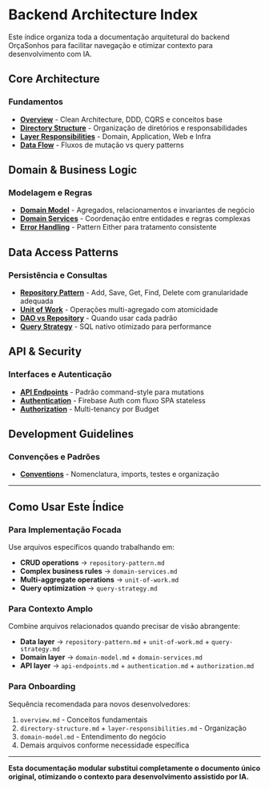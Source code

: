 # Backend Architecture Index

Este índice organiza toda a documentação arquitetural do backend OrçaSonhos para facilitar navegação e otimizar contexto para desenvolvimento com IA.

## Core Architecture

### Fundamentos
- **[Overview](./overview.md)** - Clean Architecture, DDD, CQRS e conceitos base
- **[Directory Structure](./directory-structure.md)** - Organização de diretórios e responsabilidades
- **[Layer Responsibilities](./layer-responsibilities.md)** - Domain, Application, Web e Infra
- **[Data Flow](./data-flow.md)** - Fluxos de mutação vs query patterns

## Domain & Business Logic

### Modelagem e Regras
- **[Domain Model](./domain-model.md)** - Agregados, relacionamentos e invariantes de negócio
- **[Domain Services](./domain-services.md)** - Coordenação entre entidades e regras complexas
- **[Error Handling](./error-handling.md)** - Pattern Either para tratamento consistente

## Data Access Patterns

### Persistência e Consultas
- **[Repository Pattern](./repository-pattern.md)** - Add, Save, Get, Find, Delete com granularidade adequada
- **[Unit of Work](./unit-of-work.md)** - Operações multi-agregado com atomicidade
- **[DAO vs Repository](./dao-vs-repository.md)** - Quando usar cada padrão
- **[Query Strategy](./query-strategy.md)** - SQL nativo otimizado para performance

## API & Security

### Interfaces e Autenticação
- **[API Endpoints](./api-endpoints.md)** - Padrão command-style para mutations
- **[Authentication](./authentication.md)** - Firebase Auth com fluxo SPA stateless
- **[Authorization](./authorization.md)** - Multi-tenancy por Budget

## Development Guidelines

### Convenções e Padrões
- **[Conventions](./conventions.md)** - Nomenclatura, imports, testes e organização

---

## Como Usar Este Índice

### Para Implementação Focada
Use arquivos específicos quando trabalhando em:
- **CRUD operations** → `repository-pattern.md`
- **Complex business rules** → `domain-services.md`  
- **Multi-aggregate operations** → `unit-of-work.md`
- **Query optimization** → `query-strategy.md`

### Para Contexto Amplo
Combine arquivos relacionados quando precisar de visão abrangente:
- **Data layer** → `repository-pattern.md` + `unit-of-work.md` + `query-strategy.md`
- **Domain layer** → `domain-model.md` + `domain-services.md`
- **API layer** → `api-endpoints.md` + `authentication.md` + `authorization.md`

### Para Onboarding
Sequência recomendada para novos desenvolvedores:
1. `overview.md` - Conceitos fundamentais
2. `directory-structure.md` + `layer-responsibilities.md` - Organização
3. `domain-model.md` - Entendimento do negócio
4. Demais arquivos conforme necessidade específica

---

**Esta documentação modular substitui completamente o documento único original, otimizando o contexto para desenvolvimento assistido por IA.**